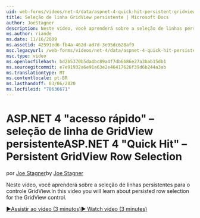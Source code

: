 ```yaml
---
uid: web-forms/videos/net-4/data/aspnet-4-quick-hit-persistent-gridview-row-selection
title: Seleção de linha GridView persistente | Microsoft Docs
author: JoeStagner
description: Neste vídeo, você aprenderá sobre a seleção de linhas persistentes para o controle GridView.
ms.author: riande
ms.date: 11/16/2009
ms.assetid: 42591ed6-fb4a-462d-ad7d-3e95dc628af9
msc.legacyurl: /web-forms/videos/net-4/data/aspnet-4-quick-hit-persistent-gridview-row-selection
msc.type: video
ms.openlocfilehash: bd2b5370b5da4bc89a4f7db6b86e27a3bab15db1
ms.sourcegitcommit: e7e91932a6e91a63e2e46417626f39d6b244a3ab
ms.translationtype: MT
ms.contentlocale: pt-BR
ms.lasthandoff: 03/06/2020
ms.locfileid: "78636671"
---
```

# <a name="aspnet-4-quick-hit--persistent-gridview-row-selection"></a><span data-ttu-id="94a15-103">ASP.NET 4 "acesso rápido" – seleção de linha de GridView persistente</span><span class="sxs-lookup"><span data-stu-id="94a15-103">ASP.NET 4 "Quick Hit" – Persistent GridView Row Selection</span></span>

<span data-ttu-id="94a15-104">por [Joe Stagner](https://github.com/JoeStagner)</span><span class="sxs-lookup"><span data-stu-id="94a15-104">by [Joe Stagner](https://github.com/JoeStagner)</span></span>

<span data-ttu-id="94a15-105">Neste vídeo, você aprenderá sobre a seleção de linhas persistentes para o controle GridView.</span><span class="sxs-lookup"><span data-stu-id="94a15-105">In this video you will learn about persisted row selection for the GridView control.</span></span> 

[<span data-ttu-id="94a15-106">&#9654;Assistir ao vídeo (3 minutos)</span><span class="sxs-lookup"><span data-stu-id="94a15-106">&#9654; Watch video (3 minutes)</span></span>](https://channel9.msdn.com/Blogs/ASP-NET-Site-Videos/aspnet-4-quick-hit-persistent-gridview-row-selection)
